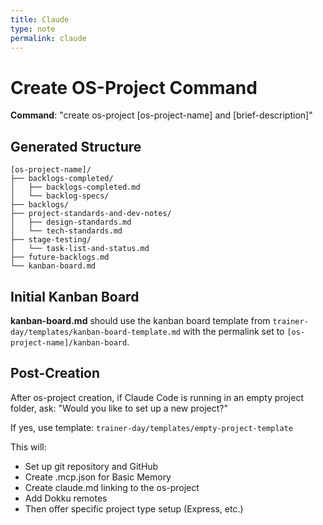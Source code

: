 ```yaml
---
title: Claude
type: note
permalink: claude
---
```


# Create OS-Project Command

**Command**: "create os-project [os-project-name] and [brief-description]"

## Generated Structure
```
[os-project-name]/
├── backlogs-completed/
│   ├── backlogs-completed.md
│   └── backlog-specs/
├── backlogs/
├── project-standards-and-dev-notes/
│   ├── design-standards.md
│   └── tech-standards.md
├── stage-testing/
│   └── task-list-and-status.md
├── future-backlogs.md
└── kanban-board.md
```

## Initial Kanban Board

**kanban-board.md** should use the kanban board template from `trainer-day/templates/kanban-board-template.md` with the permalink set to `[os-project-name]/kanban-board`.

## Post-Creation
After os-project creation, if Claude Code is running in an empty project folder, ask:
"Would you like to set up a new project?"

If yes, use template: `trainer-day/templates/empty-project-template`

This will:
- Set up git repository and GitHub
- Create .mcp.json for Basic Memory
- Create claude.md linking to the os-project
- Add Dokku remotes
- Then offer specific project type setup (Express, etc.)